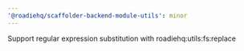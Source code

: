 ```yaml
---
'@roadiehq/scaffolder-backend-module-utils': minor
---
```


Support regular expression substitution with roadiehq:utils:fs:replace
